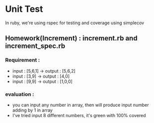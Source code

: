 # Unit Test
In ruby, we're using rspec for testing and coverage using simplecov


## Homework(Increment) : increment.rb and increment_spec.rb
### Requirement :
* input : [5,6,1] -> output : [5,6,2]
* input : [3,9] -> output : [4,0]
* input : [9,9] -> output : [1,0,0]

### evaluation :
* you can input any number in array, then will produce input number adding by 1 in array
* I've tried input 8 different numbers, it's green with 100% covered


